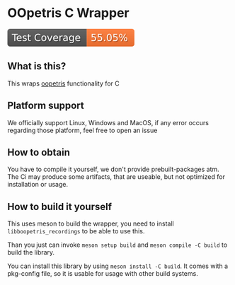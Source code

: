 # OOpetris C Wrapper

![Code Coverage](https://raw.githubusercontent.com/Totto16/oopetris_wrapper_c/_xml_coverage_reports/data/main/badge.svg)



## What is this?

This wraps [oopetris](https://github.com/OpenBrickProtocolFoundation/oopetris) functionality for C





## Platform support

We officially support Linux, Windows and MacOS, if any error occurs regarding those platform, feel free to open an issue

## How to obtain

You have to compile it yourself, we don't provide prebuilt-packages atm. The Ci may produce some artifacts, that are useable, but not optimized for installation or usage.

## How to build it yourself

This uses meson to build the wrapper, you need to install `libboopetris_recordings` to be able to use this.

Than you just can invoke `meson setup build` and `meson compile -C build` to build the library.

You can install this library by using `meson install -C build`. It comes with a pkg-config file, so it is usable for usage with other build systems.
